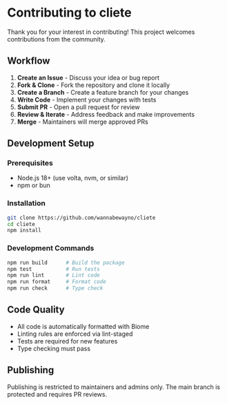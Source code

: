 # Contributing to cliete

Thank you for your interest in contributing! This project welcomes contributions from the community.

## Workflow

1. **Create an Issue** - Discuss your idea or bug report
2. **Fork & Clone** - Fork the repository and clone it locally
3. **Create a Branch** - Create a feature branch for your changes
4. **Write Code** - Implement your changes with tests
5. **Submit PR** - Open a pull request for review
6. **Review & Iterate** - Address feedback and make improvements
7. **Merge** - Maintainers will merge approved PRs

## Development Setup

### Prerequisites
- Node.js 18+ (use volta, nvm, or similar)
- npm or bun

### Installation
```bash
git clone https://github.com/wannabewayno/cliete
cd cliete
npm install
```

### Development Commands
```bash
npm run build      # Build the package
npm test           # Run tests
npm run lint       # Lint code
npm run format     # Format code
npm run check      # Type check
```

## Code Quality

- All code is automatically formatted with Biome
- Linting rules are enforced via lint-staged
- Tests are required for new features
- Type checking must pass

## Publishing

Publishing is restricted to maintainers and admins only. The main branch is protected and requires PR reviews.